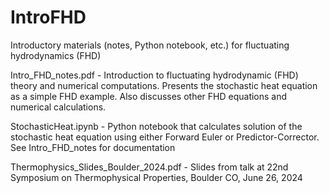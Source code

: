 # IntroFHD
Introductory materials (notes, Python notebook, etc.) for fluctuating hydrodynamics (FHD)

Intro_FHD_notes.pdf - Introduction to fluctuating hydrodynamic (FHD) theory and numerical computations.
                      Presents the stochastic heat equation as a simple FHD example.
                      Also discusses other FHD equations and numerical calculations.

StochasticHeat.ipynb - Python notebook that calculates solution of the stochastic heat equation
                       using either Forward Euler or Predictor-Corrector.
                       See Intro_FHD_notes for documentation
                       
Thermophysics_Slides_Boulder_2024.pdf - Slides from talk at 22nd Symposium on Thermophysical Properties, 
                                        Boulder CO, June 26, 2024
